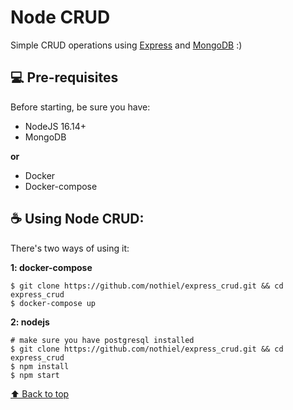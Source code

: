 # Node CRUD

Simple CRUD operations using [Express](https://expressjs.com/) and [MongoDB](https://www.mongodb.com/docs/drivers/node/current/) :)

## 💻 Pre-requisites

Before starting, be sure you have:
* NodeJS 16.14+
* MongoDB

**or**


* Docker
* Docker-compose


## ☕ Using Node CRUD:

There's two ways of using it:

**1: docker-compose**
```
$ git clone https://github.com/nothiel/express_crud.git && cd express_crud
$ docker-compose up
```
**2: nodejs**
```
# make sure you have postgresql installed
$ git clone https://github.com/nothiel/express_crud.git && cd express_crud
$ npm install
$ npm start
```

[⬆ Back to top](#basic-crud)<br>